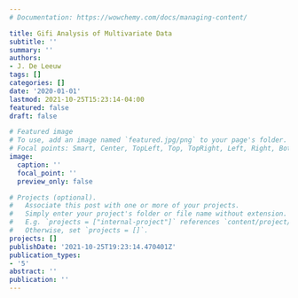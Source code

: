 ```yaml
---
# Documentation: https://wowchemy.com/docs/managing-content/

title: Gifi Analysis of Multivariate Data
subtitle: ''
summary: ''
authors:
- J. De Leeuw
tags: []
categories: []
date: '2020-01-01'
lastmod: 2021-10-25T15:23:14-04:00
featured: false
draft: false

# Featured image
# To use, add an image named `featured.jpg/png` to your page's folder.
# Focal points: Smart, Center, TopLeft, Top, TopRight, Left, Right, BottomLeft, Bottom, BottomRight.
image:
  caption: ''
  focal_point: ''
  preview_only: false

# Projects (optional).
#   Associate this post with one or more of your projects.
#   Simply enter your project's folder or file name without extension.
#   E.g. `projects = ["internal-project"]` references `content/project/deep-learning/index.md`.
#   Otherwise, set `projects = []`.
projects: []
publishDate: '2021-10-25T19:23:14.470401Z'
publication_types:
- '5'
abstract: ''
publication: ''
---
```

